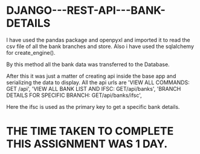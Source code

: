 # DJANGO---REST-API---BANK-DETAILS
I have used the pandas package and openpyxl and imported it to read the csv file of all the bank branches and store.
Also i have used the sqlalchemy for create_engine().

By this method all the bank data was transferred to the Database.

After this it was just a matter of creating api inside the base app and serializing the data to display.
All the api urls are 
        'VIEW ALL COMMANDS: GET /api',
        'VIEW ALL BANK LIST AND IFSC: GET/api/banks',
        'BRANCH DETAILS FOR SPECIFIC BRANCH: GET/api/banks/ifsc',

Here the ifsc is used as the primary key to get a specific bank details.

# THE TIME TAKEN TO COMPLETE THIS ASSIGNMENT WAS 1 DAY.

